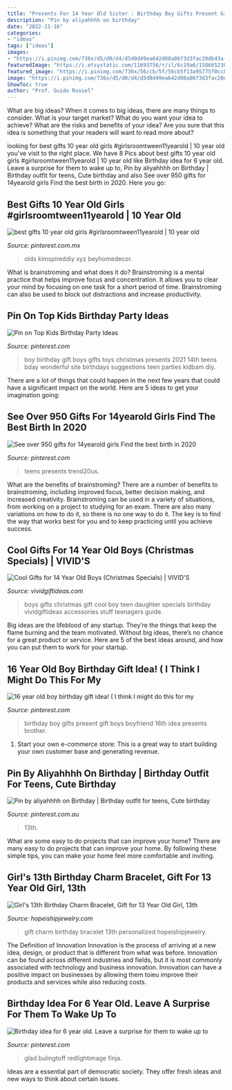 ```yaml
---
title: "Presents For 14 Year Old Sister : Birthday Boy Gifts Present Gift Boys Boyfriend 16th Idea Presents Brother"
description: "Pin by aliyahhhh on birthday"
date: "2022-11-16"
categories:
- "ideas"
tags: ["ideas"]
images:
- "https://i.pinimg.com/736x/d5/d0/d4/d5d0d49ea642d08a86f3d3fac20db43a--boy-birthday-gifts-th-birthday.jpg"
featuredImage: "https://i.etsystatic.com/11693756/r/il/6c19a6/1586652308/il_fullxfull.1586652308_32oc.jpg"
featured_image: "https://i.pinimg.com/736x/56/cb/5f/56cb5f13a95775f0cc8b691713e5d9a8.jpg"
image: "https://i.pinimg.com/736x/d5/d0/d4/d5d0d49ea642d08a86f3d3fac20db43a--boy-birthday-gifts-th-birthday.jpg"
ShowToc: true
author: "Prof. Guido Russel"
---
```



What are big ideas?
When it comes to big ideas, there are many things to consider. What is your target market? What do you want your idea to achieve? What are the risks and benefits of your idea? Are you sure that this idea is something that your readers will want to read more about?

	

		
looking for best gifts 10 year old girls #girlsroomtween11yearold | 10 year old you've visit to the right place. We have 8 Pics about best gifts 10 year old girls #girlsroomtween11yearold | 10 year old like Birthday idea for 6 year old. Leave a surprise for them to wake up to, Pin by aliyahhhh on Birthday | Birthday outfit for teens, Cute birthday and also See over 950 gifts for 14yearold girls Find the best birth in 2020. Here you go:
		
    
## Best Gifts 10 Year Old Girls #girlsroomtween11yearold | 10 Year Old

<img loading=lazy src="https://i.pinimg.com/736x/3d/8b/a0/3d8ba092d6dfa2878bf8eebe9e7ea37a.jpg" onerror="this.onerror=null;this.src='https://tse3.mm.bing.net/th?id=OIP.WixigZZ82M_G4u0HLjJVhQHaLH&amp;pid=15.1';" alt="best gifts 10 year old girls #girlsroomtween11yearold | 10 year old">

_Source: pinterest.com.mx_

>olds kimspireddiy xyz beyhomedecor. 

	

What is brainstroming and what does it do?
Brainstroming is a mental practice that helps improve focus and concentration. It allows you to clear your mind by focusing on one task for a short period of time. Brainstroming can also be used to block out distractions and increase productivity.

    
## Pin On Top Kids Birthday Party Ideas

<img loading=lazy src="https://i.pinimg.com/736x/56/cb/5f/56cb5f13a95775f0cc8b691713e5d9a8.jpg" onerror="this.onerror=null;this.src='https://tse2.mm.bing.net/th?id=OIP.Ve2es1QdN_pwdA8H26OTSgHaPH&amp;pid=15.1';" alt="Pin on Top Kids Birthday Party Ideas">

_Source: pinterest.com_

>boy birthday gift boys gifts toys christmas presents 2021 14th teens bday wonderful site birthdays suggestions teen parties kidbam diy. 

	

There are a lot of things that could happen in the next few years that could have a significant impact on the world. Here are 5 ideas to get your imagination going: 

    
## See Over 950 Gifts For 14yearold Girls Find The Best Birth In 2020

<img loading=lazy src="https://i.pinimg.com/736x/ff/0d/33/ff0d333cb6e10432257e40dd853cce8e.jpg" onerror="this.onerror=null;this.src='https://tse1.mm.bing.net/th?id=OIP.6CRFcSLZbpXwLSP-mC7qcgHaLH&amp;pid=15.1';" alt="See over 950 gifts for 14yearold girls Find the best birth in 2020">

_Source: pinterest.com_

>teens presents trend20us. 

	

What are the benefits of brainstroming?
There are a number of benefits to brainstroming, including improved focus, better decision making, and increased creativity. Brainstroming can be used in a variety of situations, from working on a project to studying for an exam. There are also many variations on how to do it, so there is no one way to do it. The key is to find the way that works best for you and to keep practicing until you achieve success.

    
## Cool Gifts For 14 Year Old Boys (Christmas Specials) | VIVID&#039;S

<img loading=lazy src="https://cdn.vividgiftideas.com/wp-content/uploads/2015/11/Christmas-gifts-for-14-year-old-boys.jpg" onerror="this.onerror=null;this.src='https://tse3.mm.bing.net/th?id=OIP.0BaYDsrwSQvWo2w6j5ekNwHaNr&amp;pid=15.1';" alt="Cool Gifts for 14 Year Old Boys (Christmas Specials) | VIVID&#039;S">

_Source: vividgiftideas.com_

>boys gifts christmas gift cool boy teen daughter specials birthday vividgiftideas accessories stuff teenagers guide. 

	

Big ideas are the lifeblood of any startup. They’re the things that keep the flame burning and the team motivated. Without big ideas, there’s no chance for a great product or service. Here are 5 of the best ideas around, and how you can put them to work for your startup.

    
## 16 Year Old Boy Birthday Gift Idea! ( I Think I Might Do This For My

<img loading=lazy src="https://i.pinimg.com/736x/d5/d0/d4/d5d0d49ea642d08a86f3d3fac20db43a--boy-birthday-gifts-th-birthday.jpg" onerror="this.onerror=null;this.src='https://tse1.mm.bing.net/th?id=OIP.fUmVAJ28qIVZNfGVlog4QgHaHa&amp;pid=15.1';" alt="16 year old boy birthday gift idea! ( I think I might do this for my">

_Source: pinterest.com_

>birthday boy gifts present gift boys boyfriend 16th idea presents brother. 

	

1. Start your own e-commerce store: This is a great way to start building your own customer base and generating revenue.

    
## Pin By Aliyahhhh On Birthday | Birthday Outfit For Teens, Cute Birthday

<img loading=lazy src="https://i.pinimg.com/736x/31/2e/a6/312ea6f54054f6d7b3115c5112fef0c6.jpg" onerror="this.onerror=null;this.src='https://tse1.mm.bing.net/th?id=OIP.UAHiGbWiRtBO9XL1aSyupAHaHu&amp;pid=15.1';" alt="Pin by aliyahhhh on Birthday | Birthday outfit for teens, Cute birthday">

_Source: pinterest.com.au_

>13th. 

	

What are some easy to do projects that can improve your home?
There are many easy to do projects that can improve your home. By following these simple tips, you can make your home feel more comfortable and inviting.

    
## Girl&#039;s 13th Birthday Charm Bracelet, Gift For 13 Year Old Girl, 13th

<img loading=lazy src="https://i.etsystatic.com/11693756/r/il/6c19a6/1586652308/il_fullxfull.1586652308_32oc.jpg" onerror="this.onerror=null;this.src='https://tse2.mm.bing.net/th?id=OIP.btdk8JIR8lFqQEwiwHz7AwHaF7&amp;pid=15.1';" alt="Girl&#039;s 13th Birthday Charm Bracelet, Gift for 13 Year Old Girl, 13th">

_Source: hopeishipjewelry.com_

>gift charm birthday bracelet 13th personalized hopeishipjewelry. 

	

The Definition of Innovation
Innovation is the process of arriving at a new idea, design, or product that is different from what was before. Innovation can be found across different industries and fields, but it is most commonly associated with technology and business innovation. Innovation can have a positive impact on businesses by allowing them toieu improve their products and services while also reducing costs.

    
## Birthday Idea For 6 Year Old. Leave A Surprise For Them To Wake Up To

<img loading=lazy src="https://i.pinimg.com/originals/69/19/d1/6919d151d00aac535bc7e559ddd1a0c4.jpg" onerror="this.onerror=null;this.src='https://tse3.mm.bing.net/th?id=OIP.cUpX5A_eas5OypZaW2wjZwHaJ3&amp;pid=15.1';" alt="Birthday idea for 6 year old. Leave a surprise for them to wake up to">

_Source: pinterest.com_

>glad bulingtoff redlightimage finja. 

	

Ideas are a essential part of democratic society. They offer fresh ideas and new ways to think about certain issues. 

